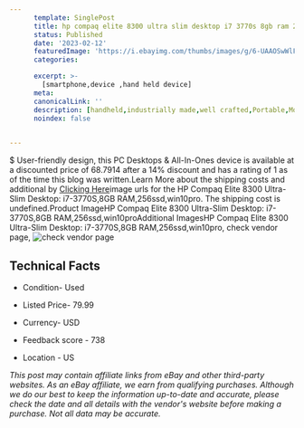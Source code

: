 ```yaml
---
      template: SinglePost
      title: hp compaq elite 8300 ultra slim desktop i7 3770s 8gb ram 256ssd win10pro
      status: Published
      date: '2023-02-12'
      featuredImage: 'https://i.ebayimg.com/thumbs/images/g/6-UAAOSwWlFj334t/s-l225.jpg'
      categories: 

      excerpt: >-
        [smartphone,device ,hand held device]
      meta:
      canonicalLink: ''
      description: [handheld,industrially made,well crafted,Portable,Mobile,Compact,Convenient,Lightweight,Maneuverable,Man-portable,Miniature,Carriable,Hand-held,Light,Holdable,Transportable,Mobile device,Pocket-sized,On-the-go,Wireless,Cordless,Compact size,Convenient size, smartphone,device ,hand held device]
      noindex: false

        
---
```

$
    User-friendly design, this PC Desktops & All-In-Ones device is available at a discounted price of 68.7914 after a 14% discount and has a rating of 1 as of the time this blog was written.Learn More about the shipping costs and additional by [Clicking Here](https://www.ebay.com/itm/175600713514?hash=item28e29e3f2a%3Ag%3A6-UAAOSwWlFj334t&mkevt=1&mkcid=1&mkrid=711-53200-19255-0&campid=%253CePNCampaignId%253E&customid=%253CreferenceId%253E&toolid=10049)image urls for the HP Compaq Elite 8300 Ultra-Slim Desktop: i7-3770S,8GB RAM,256ssd,win10pro. The shipping cost is undefined.Product ImageHP Compaq Elite 8300 Ultra-Slim Desktop: i7-3770S,8GB RAM,256ssd,win10proAdditional ImagesHP Compaq Elite 8300 Ultra-Slim Desktop: i7-3770S,8GB RAM,256ssd,win10pro, check vendor page, ![check vendor page](https://origin-galleryplus.ebayimg.com/ws/web/175600713514_2_0_1/225x225.jpg,https://origin-galleryplus.ebayimg.com/ws/web/175600713514_3_0_1/225x225.jpg,https://origin-galleryplus.ebayimg.com/ws/web/175600713514_4_0_1/225x225.jpg,https://origin-galleryplus.ebayimg.com/ws/web/175600713514_5_0_1/225x225.jpg,https://origin-galleryplus.ebayimg.com/ws/web/175600713514_6_0_1/225x225.jpg,https://origin-galleryplus.ebayimg.com/ws/web/175600713514_7_0_1/225x225.jpg,https://origin-galleryplus.ebayimg.com/ws/web/175600713514_8_0_1/225x225.jpg,https://origin-galleryplus.ebayimg.com/ws/web/175600713514_9_0_1/225x225.jpg,https://origin-galleryplus.ebayimg.com/ws/web/175600713514_10_0_1/225x225.jpg)
    
    

 ## Technical Facts 



     
      

 - Condition- Used 


      

 - Listed Price- 79.99 


      

 - Currency- USD 


      

 - Feedback score - 738 


      

 - Location - US 


      
      

 *_This post may contain affiliate links from eBay and other third-party websites. As an eBay affiliate, we earn from qualifying purchases. Although we do our best to keep the information up-to-date and accurate, please check the date and all details with the vendor's website before making a purchase. Not all data may be accurate._*



    
    
    
    
    